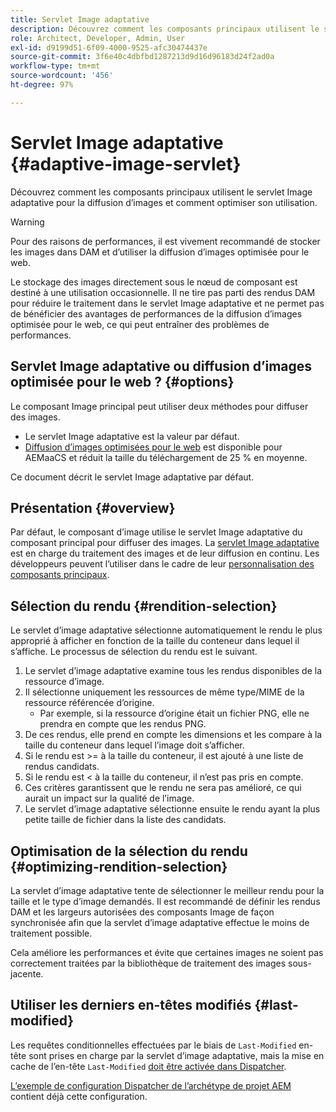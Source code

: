 ```yaml
---
title: Servlet Image adaptative
description: Découvrez comment les composants principaux utilisent le servlet Image adaptative pour la diffusion d’images et comment optimiser son utilisation.
role: Architect, Developer, Admin, User
exl-id: d9199d51-6f09-4000-9525-afc30474437e
source-git-commit: 3f6e40c4dbfbd1287213d9d16d96183d24f2ad0a
workflow-type: tm+mt
source-wordcount: '456'
ht-degree: 97%

---
```


# Servlet Image adaptative {#adaptive-image-servlet}

Découvrez comment les composants principaux utilisent le servlet Image adaptative pour la diffusion d’images et comment optimiser son utilisation.

>[!WARNING]
>
>Pour des raisons de performances, il est vivement recommandé de stocker les images dans DAM et d’utiliser la diffusion d’images optimisée pour le web.
>
>Le stockage des images directement sous le nœud de composant est destiné à une utilisation occasionnelle. Il ne tire pas parti des rendus DAM pour réduire le traitement dans le servlet Image adaptative et ne permet pas de bénéficier des avantages de performances de la diffusion d’images optimisée pour le web, ce qui peut entraîner des problèmes de performances.

## Servlet Image adaptative ou diffusion d’images optimisée pour le web ? {#options}

Le composant Image principal peut utiliser deux méthodes pour diffuser des images.

* Le servlet Image adaptative est la valeur par défaut.
* [Diffusion d’images optimisées pour le web](/help/developing/web-optimized-image-delivery.md) est disponible pour AEMaaCS et réduit la taille du téléchargement de 25 % en moyenne.

Ce document décrit le servlet Image adaptative par défaut.

## Présentation {#overview}

Par défaut, le composant d’image utilise le servlet Image adaptative du composant principal pour diffuser des images. La [servlet Image adaptative](https://github.com/adobe/aem-core-wcm-components/wiki/The-Adaptive-Image-Servlet) est en charge du traitement des images et de leur diffusion en continu. Les développeurs peuvent l’utiliser dans le cadre de leur [personnalisation des composants principaux](/help/developing/customizing.md).

## Sélection du rendu {#rendition-selection}

Le servlet d’image adaptative sélectionne automatiquement le rendu le plus approprié à afficher en fonction de la taille du conteneur dans lequel il s’affiche. Le processus de sélection du rendu est le suivant.

1. Le servlet d’image adaptative examine tous les rendus disponibles de la ressource d’image.
1. Il sélectionne uniquement les ressources de même type/MIME de la ressource référencée d’origine.
   * Par exemple, si la ressource d’origine était un fichier PNG, elle ne prendra en compte que les rendus PNG.
1. De ces rendus, elle prend en compte les dimensions et les compare à la taille du conteneur dans lequel l’image doit s’afficher.
1. Si le rendu est >= à la taille du conteneur, il est ajouté à une liste de rendus candidats.
1. Si le rendu est &lt; à la taille du conteneur, il n’est pas pris en compte.
1. Ces critères garantissent que le rendu ne sera pas amélioré, ce qui aurait un impact sur la qualité de l’image.
1. Le servlet d’image adaptative sélectionne ensuite le rendu ayant la plus petite taille de fichier dans la liste des candidats.

## Optimisation de la sélection du rendu {#optimizing-rendition-selection}

La servlet d’image adaptative tente de sélectionner le meilleur rendu pour la taille et le type d’image demandés. Il est recommandé de définir les rendus DAM et les largeurs autorisées des composants Image de façon synchronisée afin que la servlet d’image adaptative effectue le moins de traitement possible.

Cela améliore les performances et évite que certaines images ne soient pas correctement traitées par la bibliothèque de traitement des images sous-jacente.

## Utiliser les derniers en-têtes modifiés {#last-modified}

Les requêtes conditionnelles effectuées par le biais de `Last-Modified` en-tête sont prises en charge par la servlet d’image adaptative, mais la mise en cache de l’en-tête `Last-Modified` [doit être activée dans Dispatcher](https://experienceleague.adobe.com/docs/experience-manager-dispatcher/using/configuring/dispatcher-configuration.html?lang=fr#caching-http-response-headers).

[L’exemple de configuration Dispatcher de l’archétype de projet AEM](/help/developing/archetype/overview.md) contient déjà cette configuration.
